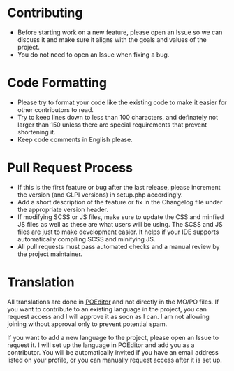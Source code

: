 # Contributing
* Before starting work on a new feature, please open an Issue so we can discuss it and make sure it aligns with the goals and values of the project.
* You do not need to open an Issue when fixing a bug.

# Code Formatting
* Please try to format your code like the existing code to make it easier for other contributors to read.
* Try to keep lines down to less than 100 characters, and definately not larger than 150 unless there are special requirements that prevent shortening it.
* Keep code comments in English please.

# Pull Request Process
* If this is the first feature or bug after the last release, please increment the version (and GLPI versions) in setup.php accordingly.
* Add a short description of the feature or fix in the Changelog file under the appropriate version header.
* If modifying SCSS or JS files, make sure to update the CSS and minfied JS files as well as these are what users will be using. The SCSS and JS files are just to make development easier. It helps if your IDE supports automatically compiling SCSS and minifying JS.
* All pull requests must pass automated checks and a manual review by the project maintainer.

# Translation
All translations are done in [POEditor](https://poeditor.com/join/project/BepTgrM7ab) and not directly in the MO/PO files. If you want to contribute to an existing language in the project, you can request access and I will approve it as soon as I can. I am not allowing joining without approval only to prevent potential spam.

If you want to add a new language to the project, please open an Issue to request it. I will set up the language in POEditor and add you as a contributor. You will be automatically invited if you have an email address listed on your profile, or you can manually request access after it is set up.
